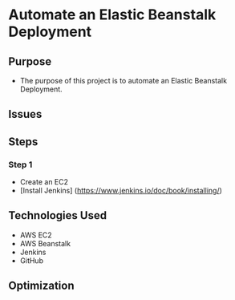 # Automate an Elastic Beanstalk Deployment

## Purpose
* The purpose of this project is to automate an Elastic Beanstalk Deployment.
  

## Issues

## Steps

### Step 1
* Create an EC2
* [Install Jenkins] (https://www.jenkins.io/doc/book/installing/)

## Technologies Used
* AWS EC2
* AWS Beanstalk
* Jenkins
* GitHub


## Optimization
